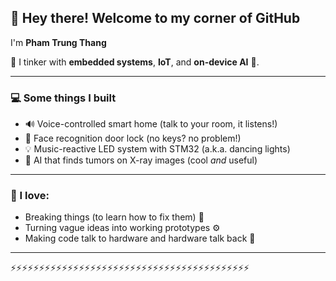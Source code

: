 ## 👋 Hey there! Welcome to my corner of GitHub

I'm **Pham Trung Thang**  

🚀 I tinker with **embedded systems**, **IoT**, and **on-device AI**  👀.

---

### 💻 Some things I built 
- 🔊 Voice-controlled smart home (talk to your room, it listens!)
- 🔐 Face recognition door lock (no keys? no problem!)
- 💡 Music-reactive LED system with STM32 (a.k.a. dancing lights)
- 🧠 AI that finds tumors on X-ray images (cool *and* useful)

---

### 🧠 I love:
- Breaking things (to learn how to fix them) 🔧
- Turning vague ideas into working prototypes ⚙️
- Making code talk to hardware and hardware talk back 🔄

---

⚡⚡⚡⚡⚡⚡⚡⚡⚡⚡⚡⚡⚡⚡⚡⚡⚡⚡⚡⚡⚡⚡⚡⚡⚡⚡⚡⚡⚡⚡⚡⚡⚡⚡⚡⚡⚡⚡⚡⚡⚡⚡
